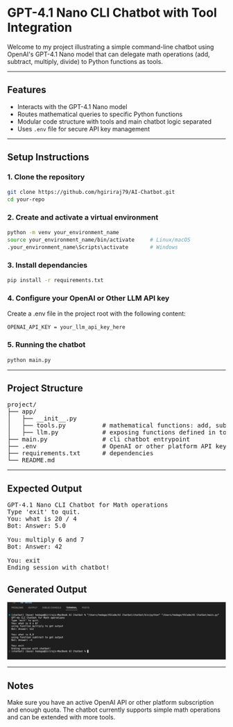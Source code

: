 # GPT-4.1 Nano CLI Chatbot with Tool Integration

Welcome to my project illustrating a simple command-line chatbot using OpenAI's GPT-4.1 Nano model that can delegate math operations (add, subtract, multiply, divide) to Python functions as tools.

---

## Features

- Interacts with the GPT-4.1 Nano model
- Routes mathematical queries to specific Python functions
- Modular code structure with tools and main chatbot logic separated
- Uses `.env` file for secure API key management

---

## Setup Instructions

### 1. Clone the repository

```bash
git clone https://github.com/hgiriraj79/AI-Chatbot.git
cd your-repo
```

### 2. Create and activate a virtual environment

```bash
python -m venv your_environment_name
source your_environment_name/bin/activate     # Linux/macOS
.your_environment_name\Scripts\activate       # Windows
```

### 3. Install dependancies

```bash
pip install -r requirements.txt
```

### 4. Configure your OpenAI or Other LLM API key
Create a .env file in the project root with the following content:
```bash
OPENAI_API_KEY = your_llm_api_key_here
```

### 5. Running the chatbot

```bash
python main.py
```

---

## Project Structure
<pre>
project/
├── app/
│   ├── __init__.py
│   ├── tools.py          # mathematical functions: add, subtract, multiply and divide
│   ├── llm.py            # exposing functions defined in tools.py to LLM for generating output
├── main.py               # cli chatbot entrypoint
├── .env                  # OpenAI or other platform API key (not committed to Git)
├── requirements.txt      # dependencies
└── README.md
</pre>

---

## Expected Output 
<pre>
GPT-4.1 Nano CLI Chatbot for Math operations
Type 'exit' to quit.
You: what is 20 / 4
Bot: Answer: 5.0

You: multiply 6 and 7
Bot: Answer: 42

You: exit
Ending session with chatbot!
</pre>

## Generated Output
![Chatbot Output Screenshot](screenshots/output.png)

---

## Notes
Make sure you have an active OpenAI API or other platform subscription and enough quota.
The chatbot currently supports simple math operations and can be extended with more tools.
